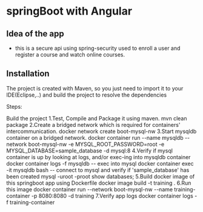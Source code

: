 # springBoot with Angular
 
## Idea of the app 
 - this is a secure api using spring-security used to enroll a user and register a course and watch online courses.

## Installation 
The project is created with Maven, so you just need to import it to your IDE(Eclipse,..) and build the project to resolve the dependencies

Steps:

Build the project 
1.Test, Compile and Package it using maven.
  mvn clean package
2.Create a bridged network which is required for containers' intercommunication.
  docker network create boot-mysql-nw
3.Start mysqldb container on a bridged network.
  docker container run --name mysqldb --network boot-mysql-nw -e MYSQL_ROOT_PASSWORD=root -e MYSQL_DATABASE=sample_database -d mysql:8
4.Verify if mysql container is up by looking at logs, and/or exec-ing into mysqldb container
docker container logs -f mysqldb
-- exec into mysql
docker container exec -it mysqldb bash
-- connect to mysql and verify if 'sample_database' has been created
mysql -uroot -proot
show databases;
5.Build docker image of this springboot app using Dockerfile
docker image build -t training .
6.Run this image
docker container run --network boot-mysql-nw --name training-container -p 8080:8080 -d training
7.Verify app logs
docker container logs -f training-container